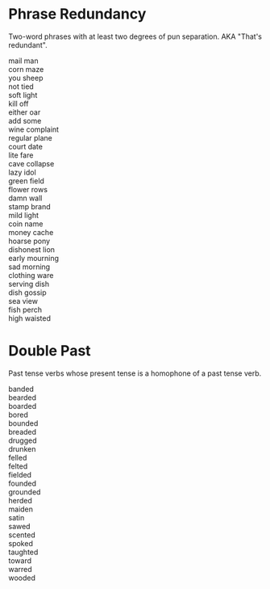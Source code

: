 # Phrase Redundancy
Two-word phrases with at least two degrees of pun separation. AKA "That's redundant".

mail man  
corn maze  
you sheep  
not tied  
soft light  
kill off  
either oar  
add some  
wine complaint  
regular plane  
court date  
lite fare  
cave collapse  
lazy idol  
green field  
flower rows  
damn wall  
stamp brand  
mild light  
coin name  
money cache  
hoarse pony  
dishonest lion  
early mourning  
sad morning  
clothing ware  
serving dish  
dish gossip  
sea view  
fish perch  
high waisted  

# Double Past
Past tense verbs whose present tense is a homophone of a past tense verb.

banded  
bearded  
boarded  
bored  
bounded  
breaded  
drugged  
drunken  
felled  
felted  
fielded  
founded  
grounded  
herded  
maiden  
satin  
sawed  
scented  
spoked  
taughted  
toward  
warred  
wooded  


